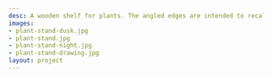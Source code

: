 ```yaml
---
desc: A wooden shelf for plants. The angled edges are intended to recall a Japanese temple.
images:
- plant-stand-dusk.jpg
- plant-stand.jpg
- plant-stand-night.jpg
- plant-stand-drawing.jpg
layout: project
---
```

